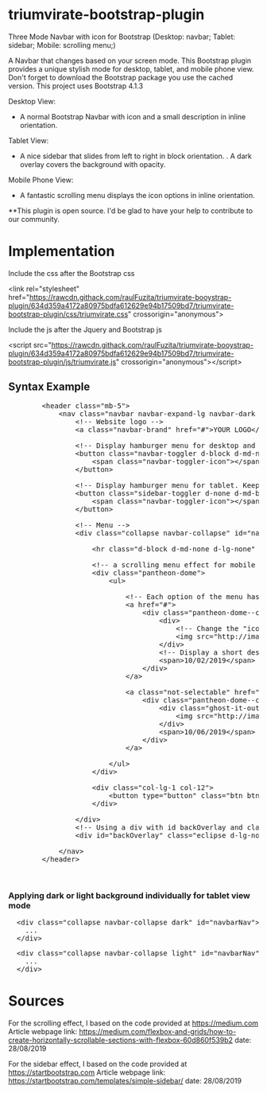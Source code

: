 # triumvirate-bootstrap-plugin
Three Mode Navbar with icon for Bootstrap (Desktop: navbar; Tablet: sidebar; Mobile: scrolling menu;)

A Navbar that changes based on your screen mode. This Bootstrap plugin provides a unique stylish mode for desktop, tablet, and mobile phone view. Don't forget to download the Bootstrap package you use the cached version. This project uses Bootstrap 4.1.3

Desktop View:
<ul>
  <li>A normal Bootstrap Navbar with icon and a small description in inline orientation.</li>
</ul>

Tablet View: 
<ul>
  <li>A nice sidebar that slides from left to right in block orientation. . A dark overlay covers the background with opacity.</li>
</ul>

Mobile Phone View: 
<ul>
  <li>A fantastic scrolling menu displays the icon options in inline orientation.</li>
</ul>

**This plugin is open source. I'd be glad to have your help to contribute to our community.



# Implementation

Include the css after the Bootstrap css

&#60;link rel="stylesheet" href="https://rawcdn.githack.com/raulFuzita/triumvirate-booystrap-plugin/634d359a4172a80975bdfa612629e94b17509bd7/triumvirate-bootstrap-plugin/css/triumvirate.css" crossorigin="anonymous"&#62;

Include the js after the Jquery and Bootstrap js

&#60;script src="https://rawcdn.githack.com/raulFuzita/triumvirate-booystrap-plugin/634d359a4172a80975bdfa612629e94b17509bd7/triumvirate-bootstrap-plugin/js/triumvirate.js" crossorigin="anonymous"&#62;&#60;/script&#62;

<h2>Syntax Example</h2>

<pre>
        &#60;header class="mb-5"&#62;
            &#60;nav class="navbar navbar-expand-lg navbar-dark bg-dark"&#62;
                &#60;!-- Website logo --&#62;
                &#60;a class="navbar-brand" href="#"&#62;YOUR LOGO&#60;/a&#62;
    
                &#60;!-- Display hamburger menu for desktop and mobile phone --&#62;
                &#60;button class="navbar-toggler d-block d-md-none" type="button" data-toggle="collapse" data-target="#navbarNav" aria-controls="navbarNav" aria-expanded="false" aria-label="Toggle navigation"&#62;
                    &#60;span class="navbar-toggler-icon"&#62;&#60;/span&#62;
                &#60;/button&#62;
    
                &#60;!-- Display hamburger menu for tablet. Keep the data-toggle name --&#62;
                &#60;button class="sidebar-toggler d-none d-md-block d-lg-none" type="button" data-toggle="toggle" data-target="#navbarNav" aria-label="Toggle navigation"&#62;
                    &#60;span class="navbar-toggler-icon"&#62;&#60;/span&#62;
                &#60;/button&#62;

                &#60;!-- Menu --&#62;
                &#60;div class="collapse navbar-collapse" id="navbarNav"&#62;
    
                    &#60;hr class="d-block d-md-none d-lg-none" style="border-width: 2px;"&#62;
                    
                    &#60;!-- a scrolling menu effect for mobile phone mode  --&#62;
                    &#60;div class="pantheon-dome"&#62;
                        &#60;ul&#62;
                        
                            &#60;!-- Each option of the menu has to be wrapped in this structure --&#62;
                            &#60;a href="#"&#62;
                                &#60;div class="pantheon-dome--content"&#62;
                                    &#60;div&#62;
                                        &#60;!-- Change the "icon" of the option --&#62;
                                        &#60;img src="http://image.prntscr.com/image/15f7d1b8dca94296b249f56eb6cc78d3.png"/&#62;
                                    &#60;/div&#62;
                                    &#60;!-- Display a short description (17 character) --&#62;
                                    &#60;span&#62;10/02/2019&#60;/span&#62;
                                &#60;/div&#62;
                            &#60;/a&#62;
    
                            &#60;a class="not-selectable" href="#"&#62;
                                &#60;div class="pantheon-dome--content"&#62;
                                    &#60;div class="ghost-it-out"&#62;
                                        &#60;img src="http://image.prntscr.com/image/7e98362d62b2490c998fe1472dcb0601.png"/&#62;
                                    &#60;/div&#62;
                                    &#60;span&#62;10/06/2019&#60;/span&#62;
                                &#60;/div&#62;
                            &#60;/a&#62;

                        &#60;/ul&#62;
                    &#60;/div&#62;
    
                    &#60;div class="col-lg-1 col-12"&#62;
                        &#60;button type="button" class="btn btn-info btn-block"&#62;Login&#60;/button&#62;
                    &#60;/div&#62;
                            
                &#60;/div&#62;
                &#60;!-- Using a div with id backOverlay and class eclipse to darken the background   --&#62;
                &#60;div id="backOverlay" class="eclipse d-lg-none"&#62;&#60;/div&#62;
                    
            &#60;/nav&#62;
        &#60;/header&#62;


</pre>

<h3>Applying dark or light background individually for tablet view mode</h3>

<pre>
  &#60;div class="collapse navbar-collapse dark" id="navbarNav"&#62;
    ...
  &#60;/div&#62;
</pre>



<pre>
  &#60;div class="collapse navbar-collapse light" id="navbarNav"&#62;
    ...
  &#60;/div&#62;
</pre>

# Sources 

For the scrolling effect, I based on the code provided at https://medium.com Article webpage link: https://medium.com/flexbox-and-grids/how-to-create-horizontally-scrollable-sections-with-flexbox-60d860f539b2 date: 28/08/2019

For the sidebar effect, I based on the code provided at https://startbootstrap.com Article webpage link: https://startbootstrap.com/templates/simple-sidebar/ date: 28/08/2019

